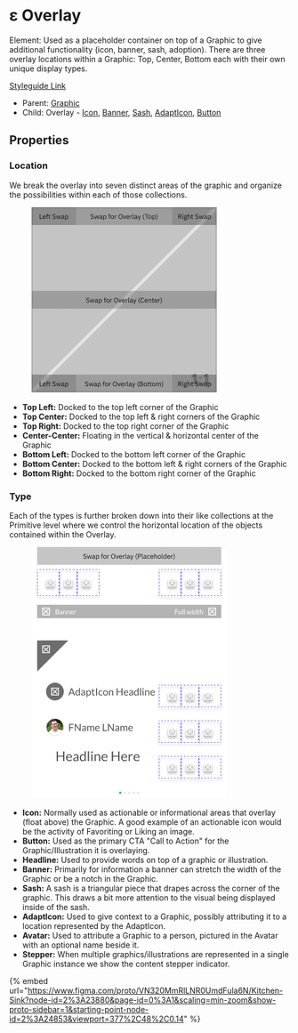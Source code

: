 # ε Overlay

Element: Used as a placeholder container on top of a Graphic to give additional functionality (icon, banner, sash, adoption). There are three overlay locations within a Graphic: Top, Center, Bottom each with their own unique display types.

[Styleguide Link](./)

* Parent: [Graphic](../)
* Child: Overlay - [Icon](ol-icon.md), [Banner](ol-banner.md), [Sash](ol-sash.md), [AdaptIcon](ol-adapticon.md), [Button](ol-button.md)

## Properties

### Location

We break the overlay into seven distinct areas of the graphic and organize the possibilities within each of those collections.

<figure><img src="../../../../.gitbook/assets/Location (1).png" alt=""><figcaption></figcaption></figure>

* **Top Left:** Docked to the top left corner of the Graphic
* **Top Center:** Docked to the top left & right corners of the Graphic
* **Top Right:** Docked to the top right corner of the Graphic
* **Center-Center:** Floating in the vertical & horizontal center of the Graphic
* **Bottom Left:** Docked to the bottom left corner of the Graphic
* **Bottom Center:** Docked to the bottom left & right corners of the Graphic
* **Bottom Right:** Docked to the bottom right corner of the Graphic

### Type

Each of the types is further broken down into their like collections at the Primitive level where we control the horizontal location of the objects contained within the Overlay.

<figure><img src="../../../../.gitbook/assets/Type.png" alt=""><figcaption></figcaption></figure>

* **Icon:** Normally used as actionable or informational areas that overlay (float above) the Graphic. A good example of an actionable icon would be the activity of Favoriting or Liking an image.
* **Button:** Used as the primary CTA "Call to Action" for the Graphic/Illustration it is overlaying.
* **Headline:** Used to provide words on top of a graphic or illustration.
* **Banner:** Primarily for information a banner can stretch the width of the Graphic or be a notch in the Graphic.
* **Sash:** A sash is a triangular piece that drapes across the corner of the graphic. This draws a bit more attention to the visual being displayed inside of the sash.
* **AdaptIcon:** Used to give context to a Graphic, possibly attributing it to a location represented by the AdaptIcon.
* **Avatar:** Used to attribute a Graphic to a person, pictured in the Avatar with an optional name beside it.
* **Stepper:** When multiple graphics/illustrations are represented in a single Graphic instance we show the content stepper indicator.

{% embed url="https://www.figma.com/proto/VN320MmRlLNR0UmdFula6N/Kitchen-Sink?node-id=2%3A23880&page-id=0%3A1&scaling=min-zoom&show-proto-sidebar=1&starting-point-node-id=2%3A24853&viewport=377%2C48%2C0.14" %}
